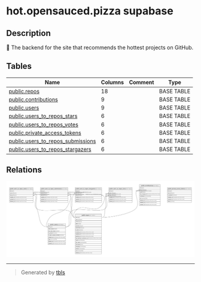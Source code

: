 # hot.opensauced.pizza supabase

## Description

🍕 The backend for the site that recommends the hottest projects on GitHub.

## Tables

| Name                                                                      | Columns | Comment | Type       |
| ------------------------------------------------------------------------- | ------- | ------- | ---------- |
| [public.repos](public.repos.md)                                           | 18      |         | BASE TABLE |
| [public.contributions](public.contributions.md)                           | 9       |         | BASE TABLE |
| [public.users](public.users.md)                                           | 9       |         | BASE TABLE |
| [public.users_to_repos_stars](public.users_to_repos_stars.md)             | 6       |         | BASE TABLE |
| [public.users_to_repos_votes](public.users_to_repos_votes.md)             | 6       |         | BASE TABLE |
| [public.private_access_tokens](public.private_access_tokens.md)           | 6       |         | BASE TABLE |
| [public.users_to_repos_submissions](public.users_to_repos_submissions.md) | 6       |         | BASE TABLE |
| [public.users_to_repos_stargazers](public.users_to_repos_stargazers.md)   | 6       |         | BASE TABLE |

## Relations

![er](schema.svg)

---

> Generated by [tbls](https://github.com/k1LoW/tbls)
